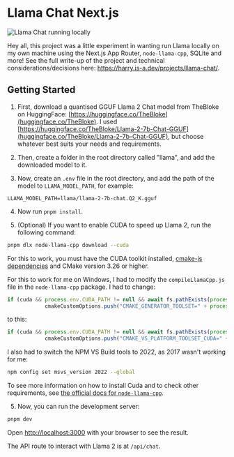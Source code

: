 # Llama Chat Next.js

![Llama Chat running locally](https://github.com/Harry-Ross/llama-chat-nextjs/assets/20507092/0a965f25-bf28-428d-9cd6-8f2f4e5127f5)

Hey all, this project was a little experiment in wanting run Llama locally on my own machine using the Next.js App Router, `node-llama-cpp`, SQLite and more! See the full write-up of the project and technical considerations/decisions here: https://harry.is-a.dev/projects/llama-chat/. 

## Getting Started

1. First, download a quantised GGUF Llama 2 Chat model from TheBloke on HuggingFace: [https://huggingface.co/TheBloke](huggingface.co/TheBloke). I used [https://huggingface.co/TheBloke/Llama-2-7b-Chat-GGUF](huggingface.co/TheBloke/Llama-2-7b-Chat-GGUF), but choose whatever best suits your needs and requirements.

2. Then, create a folder in the root directory called "llama", and add the downloaded model to it. 

3. Now, create an `.env` file in the root directory, and add the path of the model to `LLAMA_MODEL_PATH`, for example:

```
LLAMA_MODEL_PATH=llama/llama-2-7b-chat.Q2_K.gguf
```

4. Now run `pnpm install`. 

5. (Optional) If you want to enable CUDA to speed up Llama 2, run the following command:

```bash
pnpm dlx node-llama-cpp download --cuda
```

For this to work, you must have the CUDA toolkit installed, [cmake-js dependencies](https://github.com/cmake-js/cmake-js#:~:text=projectRoot/build%20%20%20%20%20%20%20%20%20%20%20%20%20%20%20%20%20%20%20%20%20%20%20%20%20%20%20%20%20%20%5Bstring%5D-,Requirements%3A,-CMake) and CMake version 3.26 or higher. 

For this to work for me on Windows, I had to modify the `compileLlamaCpp.js` file in the `node-llama-cpp` package. I had to change:

```js
if (cuda && process.env.CUDA_PATH != null && await fs.pathExists(process.env.CUDA_PATH))
            cmakeCustomOptions.push("CMAKE_GENERATOR_TOOLSET=" + process.env.CUDA_PATH);
```

to this:

```js
if (cuda && process.env.CUDA_PATH != null && await fs.pathExists(process.env.CUDA_PATH))
            cmakeCustomOptions.push("CMAKE_VS_PLATFORM_TOOLSET_CUDA=" + process.env.CUDA_PATH);
```

I also had to switch the NPM VS Build tools to 2022, as 2017 wasn't working for me:

```bash
npm config set msvs_version 2022 --global
```

To see more information on how to install Cuda and to check other requirements, see [the official docs for `node-llama-cpp`](https://withcatai.github.io/node-llama-cpp/guide/CUDA).

5. Now, you can run the development server:

```bash
pnpm dev
```

Open [http://localhost:3000](http://localhost:3000) with your browser to see the result.

The API route to interact with Llama 2 is at `/api/chat`.

